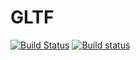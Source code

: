 # GLTF

[![Build Status](https://travis-ci.org/Gnimuc/GLTF.jl.svg?branch=master)](https://travis-ci.org/Gnimuc/GLTF.jl)
[![Build status](https://ci.appveyor.com/api/projects/status/3f32qqywxtcghh2f?svg=true)](https://ci.appveyor.com/project/Gnimuc/gltf-jl)
